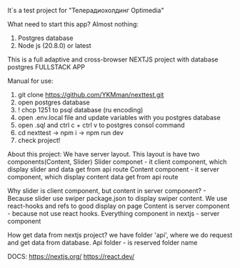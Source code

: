 It`s a test project for "Телерадиохолдинг Optimedia"

What need to start this app? Almost nothing:
1. Postgres database
2. Node js (20.8.0) or latest


This is a full adaptive and cross-browser NEXTJS project with database postgres
FULLSTACK APP

Manual for use:
1. git clone https://github.com/YKMman/nexttest.git
2. open postgres database
3.   \! chcp 1251 to psql database (ru encoding)
4. open .env.local file and update variables with you postgres database
5. open .sql and ctrl c + ctrl v to postgres consol command
6. cd nexttest -> npm i -> npm run dev 
7. check project!


About this project:
We have server layout. This layout is have two components(Content, Slider)
Slider componet - it client component, which display slider and data get from api route
Content component - it server component, which display content data get from api route

Why slider is client component, but content in server component? - 
Because slider use swiper package.json to display swiper content. We use react-hooks and refs to good display on page
Content is server component - because not use react hooks. 
Everything component in nextjs - server component


How get data from nextjs project? we have folder 'api', where we do request and get data from database.
Api folder - is reserved folder name

DOCS:
https://nextjs.org/
https://react.dev/
